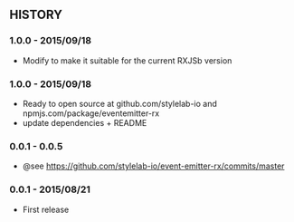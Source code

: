 ## HISTORY

### 1.0.0 - 2015/09/18
- Modify to make it suitable for the current RXJSb version

### 1.0.0 - 2015/09/18
- Ready to open source at github.com/stylelab-io and npmjs.com/package/eventemitter-rx
- update dependencies + README

### 0.0.1 - 0.0.5
- @see https://github.com/stylelab-io/event-emitter-rx/commits/master

### 0.0.1 - 2015/08/21
- First release
